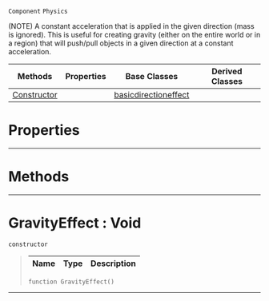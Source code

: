  `Component` `Physics`



(NOTE) A constant acceleration that is applied in the given direction (mass is ignored). This is useful for creating gravity (either on the entire world or in a region) that will push/pull objects in a given direction at a constant acceleration.

|Methods|Properties|Base Classes|Derived Classes|
|---|---|---|---|
|[ Constructor](https://github.com/zeroengineteam/ZeroDocs/blob/master/code_reference/class_reference/gravityeffect.markdown#gravityeffect-void)| |[basicdirectioneffect](https://github.com/zeroengineteam/ZeroDocs/blob/master/code_reference/class_reference/basicdirectioneffect.markdown)| |


 #  Properties


---  
 #  Methods


---  
 #  GravityEffect : Void

 `constructor`

> 
> |Name|Type|Description|
> |---|---|---|
> ``` lang=cpp, name=Nada
> function GravityEffect()
> ``` 


---  
 

 